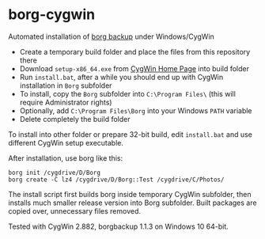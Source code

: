 # borg-cygwin
Automated installation of [borg backup](https://github.com/borgbackup/borg) under Windows/CygWin

* Create a temporary build folder and place the files from this repository there
* Download `setup-x86_64.exe` from [CygWin Home Page](https://cygwin.com/setup-x86_64.exe) into build folder
* Run `install.bat`, after a while you should end up with CygWin installation in `Borg` subfolder
* To install, copy the `Borg` subfolder into `C:\Program Files\` (this will require Administrator rights)
* Optionally, add `C:\Program Files\Borg` into your Windows `PATH` variable
* Delete completely the build folder

To install into other folder or prepare 32-bit build, edit `install.bat` and use different CygWin setup executable.

After installation, use borg like this:

```
borg init /cygdrive/D/Borg
borg create -C lz4 /cygdrive/D/Borg::Test /cygdrive/C/Photos/
```

The install script first builds borg inside temporary CygWin subfolder, then installs much smaller release version into Borg subfolder. Built packages are copied over, unnecessary files removed.

Tested with CygWin 2.882, borgbackup 1.1.3 on Windows 10 64-bit.
